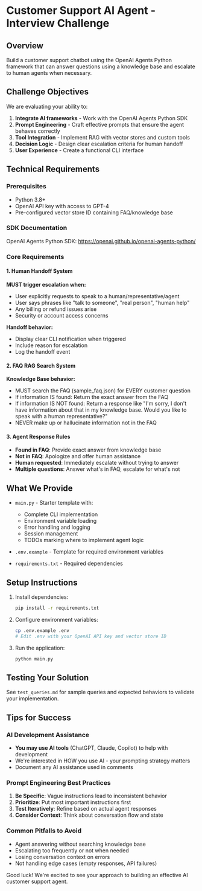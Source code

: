 # Customer Support AI Agent - Interview Challenge

## Overview
Build a customer support chatbot using the OpenAI Agents Python framework that can answer questions using a knowledge base and escalate to human agents when necessary.

## Challenge Objectives
We are evaluating your ability to:
1. **Integrate AI frameworks** - Work with the OpenAI Agents Python SDK
2. **Prompt Engineering** - Craft effective prompts that ensure the agent behaves correctly
3. **Tool Integration** - Implement RAG with vector stores and custom tools
4. **Decision Logic** - Design clear escalation criteria for human handoff
5. **User Experience** - Create a functional CLI interface

## Technical Requirements

### Prerequisites
- Python 3.8+
- OpenAI API key with access to GPT-4
- Pre-configured vector store ID containing FAQ/knowledge base

### SDK Documentation
OpenAI Agents Python SDK: https://openai.github.io/openai-agents-python/

### Core Requirements

#### 1. Human Handoff System
**MUST trigger escalation when:**
- User explicitly requests to speak to a human/representative/agent
- User says phrases like "talk to someone", "real person", "human help"
- Any billing or refund issues arise
- Security or account access concerns

**Handoff behavior:**
- Display clear CLI notification when triggered
- Include reason for escalation
- Log the handoff event

#### 2. FAQ RAG Search System
**Knowledge Base behavior:**
- MUST search the FAQ (sample_faq.json) for EVERY customer question
- If information IS found: Return the exact answer from the FAQ
- If information IS NOT found: Return a response like "I'm sorry, I don't have information about that in my knowledge base. Would you like to speak with a human representative?"
- NEVER make up or hallucinate information not in the FAQ

#### 3. Agent Response Rules
- **Found in FAQ**: Provide exact answer from knowledge base
- **Not in FAQ**: Apologize and offer human assistance
- **Human requested**: Immediately escalate without trying to answer
- **Multiple questions**: Answer what's in FAQ, escalate for what's not

## What We Provide
- `main.py` - Starter template with:
  - Complete CLI implementation
  - Environment variable loading
  - Error handling and logging
  - Session management
  - TODOs marking where to implement agent logic

- `.env.example` - Template for required environment variables
- `requirements.txt` - Required dependencies

## Setup Instructions

1. Install dependencies:
   ```bash
   pip install -r requirements.txt
   ```

2. Configure environment variables:
   ```bash
   cp .env.example .env
   # Edit .env with your OpenAI API key and vector store ID
   ```

3. Run the application:
   ```bash
   python main.py
   ```

## Testing Your Solution
See `test_queries.md` for sample queries and expected behaviors to validate your implementation.

## Tips for Success

### AI Development Assistance
- **You may use AI tools** (ChatGPT, Claude, Copilot) to help with development
- We're interested in HOW you use AI - your prompting strategy matters
- Document any AI assistance used in comments

### Prompt Engineering Best Practices
1. **Be Specific**: Vague instructions lead to inconsistent behavior
2. **Prioritize**: Put most important instructions first
3. **Test Iteratively**: Refine based on actual agent responses
4. **Consider Context**: Think about conversation flow and state

### Common Pitfalls to Avoid
- Agent answering without searching knowledge base
- Escalating too frequently or not when needed
- Losing conversation context on errors
- Not handling edge cases (empty responses, API failures)


Good luck! We're excited to see your approach to building an effective AI customer support agent.
